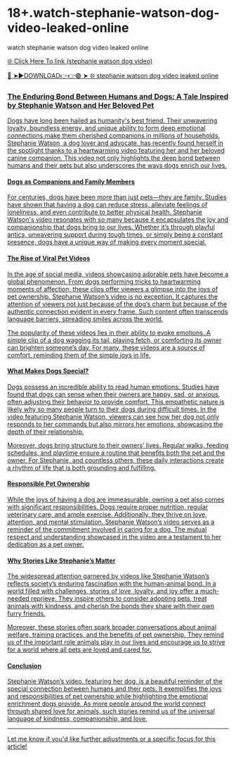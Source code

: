 # 18+.watch-stephanie-watson-dog-video-leaked-online
watch stephanie watson dog video leaked online

<a href="https://fifa55ballz.com/uyjhkyuiky7"> 🌐 Click Here To link (stephanie watson dog video)

🔴 ➤►DOWNLOAD👉👉🟢 ➤  <a href="https://fifa55ballz.com/uyjhkyuiky7"> 🌐 stephanie watson dog video leaked online

### The Enduring Bond Between Humans and Dogs: A Tale Inspired by Stephanie Watson and Her Beloved Pet

Dogs have long been hailed as humanity's best friend. Their unwavering loyalty, boundless energy, and unique ability to form deep emotional connections make them cherished companions in millions of households. Stephanie Watson, a dog lover and advocate, has recently found herself in the spotlight thanks to a heartwarming video featuring her and her beloved canine companion. This video not only highlights the deep bond between humans and their pets but also underscores the ways dogs enrich our lives.

#### Dogs as Companions and Family Members

For centuries, dogs have been more than just pets—they are family. Studies have shown that having a dog can reduce stress, alleviate feelings of loneliness, and even contribute to better physical health. Stephanie Watson's video resonates with so many because it encapsulates the joy and companionship that dogs bring to our lives. Whether it’s through playful antics, unwavering support during tough times, or simply being a constant presence, dogs have a unique way of making every moment special.

#### The Rise of Viral Pet Videos

In the age of social media, videos showcasing adorable pets have become a global phenomenon. From dogs performing tricks to heartwarming moments of affection, these clips offer viewers a glimpse into the joys of pet ownership. Stephanie Watson’s video is no exception. It captures the attention of viewers not just because of the dog’s charm but because of the authentic connection evident in every frame. Such content often transcends language barriers, spreading smiles across the world.

The popularity of these videos lies in their ability to evoke emotions. A simple clip of a dog wagging its tail, playing fetch, or comforting its owner can brighten someone’s day. For many, these videos are a source of comfort, reminding them of the simple joys in life.

#### What Makes Dogs Special?

Dogs possess an incredible ability to read human emotions. Studies have found that dogs can sense when their owners are happy, sad, or anxious, often adjusting their behavior to provide comfort. This empathetic nature is likely why so many people turn to their dogs during difficult times. In the video featuring Stephanie Watson, viewers can see how her dog not only responds to her commands but also mirrors her emotions, showcasing the depth of their relationship.

Moreover, dogs bring structure to their owners’ lives. Regular walks, feeding schedules, and playtime ensure a routine that benefits both the pet and the owner. For Stephanie, and countless others, these daily interactions create a rhythm of life that is both grounding and fulfilling.

#### Responsible Pet Ownership

While the joys of having a dog are immeasurable, owning a pet also comes with significant responsibilities. Dogs require proper nutrition, regular veterinary care, and ample exercise. Additionally, they thrive on love, attention, and mental stimulation. Stephanie Watson’s video serves as a reminder of the commitment involved in caring for a dog. The mutual respect and understanding showcased in the video are a testament to her dedication as a pet owner.

#### Why Stories Like Stephanie’s Matter

The widespread attention garnered by videos like Stephanie Watson’s reflects society’s enduring fascination with the human-animal bond. In a world filled with challenges, stories of love, loyalty, and joy offer a much-needed reprieve. They inspire others to consider adopting pets, treat animals with kindness, and cherish the bonds they share with their own furry friends.

Moreover, these stories often spark broader conversations about animal welfare, training practices, and the benefits of pet ownership. They remind us of the important role animals play in our lives and encourage us to strive for a world where all pets are loved and cared for.

#### Conclusion

Stephanie Watson’s video, featuring her dog, is a beautiful reminder of the special connection between humans and their pets. It exemplifies the joys and responsibilities of pet ownership while highlighting the emotional enrichment dogs provide. As more people around the world connect through shared love for animals, such stories remind us of the universal language of kindness, companionship, and love.

--- 

Let me know if you'd like further adjustments or a specific focus for this article!

